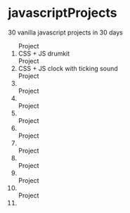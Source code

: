 # javascriptProjects
30 vanilla javascript projects in 30 days<br/>
<ol>
  Project<li>CSS + JS drumkit</li>
  Project<li>CSS + JS clock with ticking sound</li>
  Project<li></li>
  Project<li></li>
  Project<li></li>
  Project<li></li>
  Project<li></li>
  Project<li></li>
  Project<li></li>
  Project<li></li>
  Project<li></li>
</ol>



